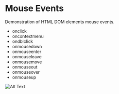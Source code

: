# Mouse Events
Demonstration of HTML DOM elements mouse events. 

- onclick
- oncontextmenu
- ondblclick
- onmousedown
- onmouseenter
- onmouseleave
- onmousemove
- onmouseout
- onmouseover
- onmouseup


![Alt Text](https://media.giphy.com/media/piRNED1kfuk2DQzTva/giphy.gif)

